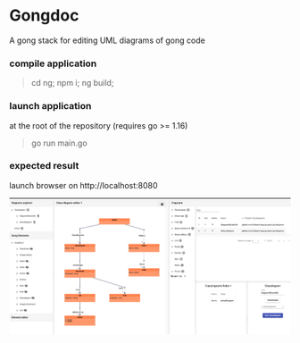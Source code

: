 # Gongdoc
A gong stack for editing UML diagrams of gong code

### compile application
> cd ng; npm i; ng build;

### launch application

at the root of the repository (requires go >= 1.16)
> go run main.go

### expected result

launch browser on http://localhost:8080

![result](gongdoc.png)
